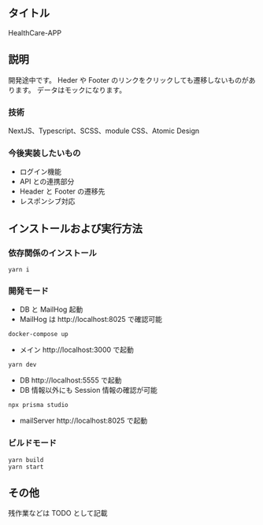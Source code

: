 ## タイトル

HealthCare-APP

## 説明

開発途中です。
Heder や Footer のリンクをクリックしても遷移しないものがあります。
データはモックになります。

### 技術

NextJS、Typescript、SCSS、module CSS、Atomic Design

### 今後実装したいもの

-   ログイン機能
-   API との連携部分
-   Header と Footer の遷移先
-   レスポンシブ対応

## インストールおよび実行方法

### 依存関係のインストール

```
yarn i
```

### 開発モード

-   DB と MailHog 起動
-   MailHog は http://localhost:8025 で確認可能

```
docker-compose up
```

-   メイン http://localhost:3000 で起動

```
yarn dev
```

-   DB http://localhost:5555 で起動
-   DB 情報以外にも Session 情報の確認が可能

```
npx prisma studio
```

-   mailServer http://localhost:8025 で起動

### ビルドモード

```
yarn build
yarn start
```

## その他

残作業などは TODO として記載
